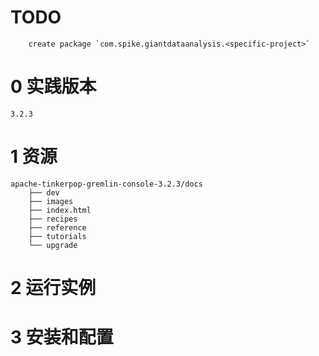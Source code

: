 # TODO

		create package `com.spike.giantdataanalysis.<specific-project>`

# 0 实践版本

	3.2.3

# 1 资源

	apache-tinkerpop-gremlin-console-3.2.3/docs
		├── dev
		├── images
		├── index.html
		├── recipes
		├── reference
		├── tutorials
		└── upgrade

# 2 运行实例

# 3 安装和配置
